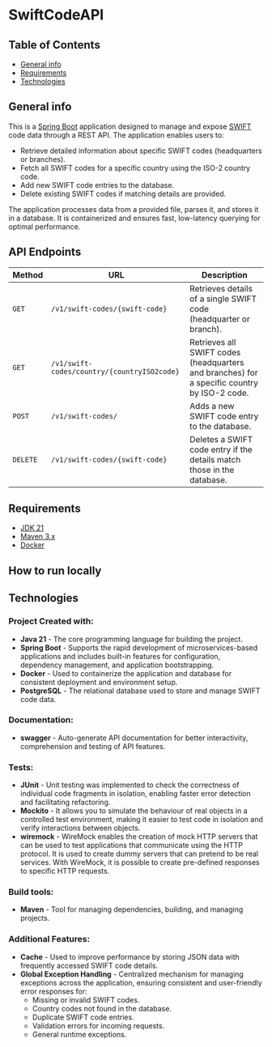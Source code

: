 # SwiftCodeAPI

## Table of Contents

- [General info](#Generalinfo)
- [Requirements](#Requirements)
- [Technologies](#Technologies)

## General info <a name = "Generalinfo"></a>

This is a <a href="https://spring.io/projects/spring-boot" target="blank"> Spring Boot</a> application designed to manage and expose <a href="https://www.remitly.com/us/en/swift-codes">SWIFT</a> code data through a REST API. The application enables users to:

- Retrieve detailed information about specific SWIFT codes (headquarters or branches).
- Fetch all SWIFT codes for a specific country using the ISO-2 country code.
- Add new SWIFT code entries to the database.
- Delete existing SWIFT codes if matching details are provided.

The application processes data from a provided file, parses it, and stores it in a database. It is containerized and ensures fast, low-latency querying for optimal performance.

## API Endpoints <a name="APIendpoints"></a>

| Method   | URL                                   | Description                                                                                  |
| -------- | ------------------------------------- | -------------------------------------------------------------------------------------------- |
| `GET`    | `/v1/swift-codes/{swift-code}`        | Retrieves details of a single SWIFT code (headquarter or branch).                            |
| `GET`    | `/v1/swift-codes/country/{countryISO2code}` | Retrieves all SWIFT codes (headquarters and branches) for a specific country by ISO-2 code.  |
| `POST`   | `/v1/swift-codes/`                    | Adds a new SWIFT code entry to the database.                                                 |
| `DELETE` | `/v1/swift-codes/{swift-code}`        | Deletes a SWIFT code entry if the details match those in the database.                       |


## Requirements <a name = "Requirements"></a>

- <a href="https://spring.io/projects/spring-boot" target="blank"> JDK 21 </a>
- <a href="https://maven.apache.org" target="blank"> Maven 3.x </a>
- <a href="https://www.docker.com"> Docker </a>

## How to run locally <a name = "How to run locally"></a>


## Technologies <a name = "Technologies"></a>

### Project Created with:

- **Java 21** - The core programming language for building the project.
- **Spring Boot** - Supports the rapid development of microservices-based applications and includes built-in features for configuration, dependency management, and application bootstrapping.
- **Docker** - Used to containerize the application and database for consistent deployment and environment setup.
- **PostgreSQL** - The relational database used to store and manage SWIFT code data.

### Documentation:
- **swagger** - Auto-generate API documentation for better interactivity, comprehension and testing of API features.

### Tests:
- **JUnit** - Unit testing was implemented to check the correctness of individual code fragments in isolation, enabling faster error detection and facilitating refactoring.
- **Mockito** - It allows you to simulate the behaviour of real objects in a controlled test environment, making it easier to test code in isolation and verify interactions between objects.
- **wiremock** - WireMock enables the creation of mock HTTP servers that can be used to test applications that communicate using the HTTP protocol. It is used to create dummy servers that can pretend to be real services. With WireMock, it is possible to create pre-defined responses to specific HTTP requests.

### Build tools:
- **Maven** - Tool for managing dependencies, building, and managing projects.

### Additional Features:
- **Cache** - Used to improve performance by storing JSON data with frequently accessed SWIFT code details.
- **Global Exception Handling** - Centralized mechanism for managing exceptions across the application, ensuring consistent and user-friendly error responses for:
    - Missing or invalid SWIFT codes.
    - Country codes not found in the database.
    - Duplicate SWIFT code entries.
    - Validation errors for incoming requests.
    - General runtime exceptions.